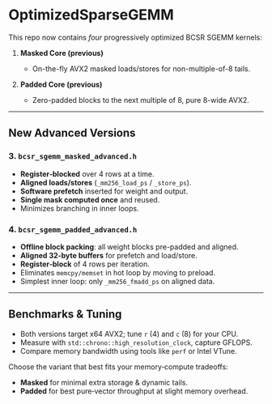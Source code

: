 # OptimizedSparseGEMM

This repo now contains *four* progressively optimized BCSR SGEMM kernels:

1. **Masked Core (previous)**  
   - On-the-fly AVX2 masked loads/stores for non-multiple-of-8 tails.

2. **Padded Core (previous)**  
   - Zero-padded blocks to the next multiple of 8, pure 8-wide AVX2.

---

## New Advanced Versions

### 3. `bcsr_sgemm_masked_advanced.h`
- **Register‐blocked** over 4 rows at a time.
- **Aligned loads/stores** (`_mm256_load_ps` / `_store_ps`).
- **Software prefetch** inserted for weight and output.
- **Single mask computed once** and reused.
- Minimizes branching in inner loops.

### 4. `bcsr_sgemm_padded_advanced.h`
- **Offline block packing**: all weight blocks pre-padded and aligned.
- **Aligned 32-byte buffers** for prefetch and load/store.
- **Register‐block** of 4 rows per iteration.
- Eliminates `memcpy/memset` in hot loop by moving to preload.
- Simplest inner loop: only `_mm256_fmadd_ps` on aligned data.

---

## Benchmarks & Tuning

- Both versions target x64 AVX2; tune `r` (4) and `c` (8) for your CPU.
- Measure with `std::chrono::high_resolution_clock`, capture GFLOPS.
- Compare memory bandwidth using tools like `perf` or Intel VTune.

Choose the variant that best fits your memory‐compute tradeoffs:
- **Masked** for minimal extra storage & dynamic tails.
- **Padded** for best pure‐vector throughput at slight memory overhead.
